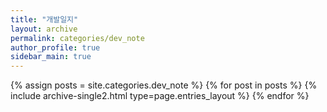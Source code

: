 ```yaml
---
title: "개발일지"
layout: archive
permalink: categories/dev_note
author_profile: true
sidebar_main: true
---
```



{% assign posts = site.categories.dev_note %}
{% for post in posts %} {% include archive-single2.html type=page.entries_layout %} {% endfor %}